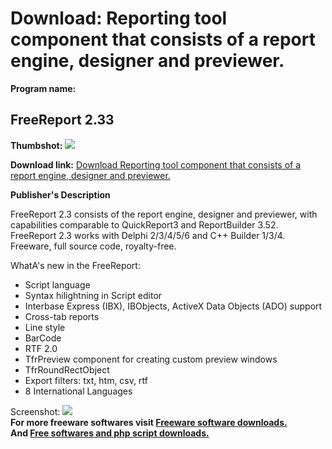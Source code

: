 # Download: Reporting tool component that consists of a report engine, designer and previewer.

**Program name:**

## FreeReport 2.33

  
**Thumbshot:** ![](http://www.freewarefiles.com/screenshot/freereport.gif)   
  
**Download link:** [Download Reporting tool component that consists of a report engine, designer and previewer.](http://freesoftwares.boysofts.com/FreeReport_program_13845.html)  
  


**Publisher's Description**  
  


FreeReport 2.3 consists of the report engine, designer and previewer, with capabilities comparable to QuickReport3 and ReportBuilder 3.52. FreeReport 2.3 works with Delphi 2/3/4/5/6 and C++ Builder 1/3/4. Freeware, full source code, royalty-free. 

WhatA's new in the FreeReport:

  * Script language 
  * Syntax hilightning in Script editor 
  * Interbase Express (IBX), IBObjects, ActiveX Data Objects (ADO) support 
  * Cross-tab reports 
  * Line style 
  * BarCode 
  * RTF 2.0 
  * TfrPreview component for creating custom preview windows 
  * TfrRoundRectObject 
  * Export filters: txt, htm, csv, rtf 
  * 8 International Languages 

  
  
Screenshot: ![](http://www.freewarefiles.com/screenshot/freereport.gif)   
**For more freeware softwares visit [Freeware software downloads.](http://freesoftwares.boysofts.com/)**   
**And [Free softwares and php script downloads.](http://www.boysofts.com/)**
